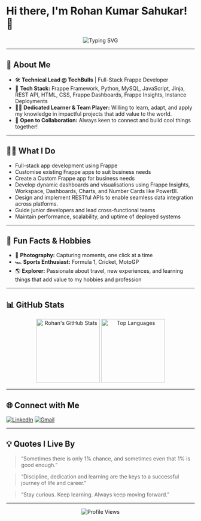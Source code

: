 <!-- Banner or Greeting -->
<h1 align="centre">Hi there, I'm Rohan Kumar Sahukar! 👋</h1>
<p align="center">
  <img src="https://readme-typing-svg.demolab.com?font=Fira+Code&pause=1000&color=F7A41D&center=true&vCenter=true&width=600&lines=Tech+Lead+at+TechBulls;Frappe+Full-Stack+Developer;Unstoppable+Learner+%F0%9F%9A%80;Team+Player;Formula+1+Enthusiast;Photographer" alt="Typing SVG" />
</p>

---

## 🚀 About Me

- 🛠️ **Technical Lead @ TechBulls** | Full-Stack Frappe Developer
- 🌱 **Tech Stack:** Frappe Framework, Python, MySQL, JavaScript, Jinja, REST API, HTML, CSS, Frappe Dashboards, Frappe Insights, Instance Deployments
- 👨‍💻 **Dedicated Learner & Team Player:** Willing to learn, adapt, and apply my knowledge in impactful projects that add value to the world.
- 🤝 **Open to Collaboration:** Always keen to connect and build cool things together!

---

## 👨‍💻 What I Do
- Full-stack app development using Frappe
- Customise existing Frappe apps to suit business needs
- Create a Custom Frappe app for business needs
- Develop dynamic dashboards and visualisations using Frappe Insights, Workspace, Dashboards, Charts, and Number Cards like PowerBI.
- Design and implement RESTful APIs to enable seamless data integration across platforms.
- Guide junior developers and lead cross-functional teams
- Maintain performance, scalability, and uptime of deployed systems

---

## 🎯 Fun Facts & Hobbies

- 📸 **Photography:** Capturing moments, one click at a time
- 🏎️ **Sports Enthusiast:** Formula 1, Cricket, MotoGP
- 🌎 **Explorer:** Passionate about travel, new experiences, and learning things that add value to my hobbies and profession

---


## 📊 GitHub Stats

<p align="center">
  <img src="https://github-readme-stats.vercel.app/api?username=RohanRks23&show_icons=true&theme=radical" alt="Rohan's GitHub Stats" height="170"/>
  <img src="https://github-readme-stats.vercel.app/api/top-langs/?username=RohanRks23&theme=radical&layout=compact" alt="Top Languages" height="170"/>
</p>

---

## 🌐 Connect with Me

[![LinkedIn](https://img.shields.io/badge/LinkedIn-blue?logo=linkedin&logoColor=white)](https://www.linkedin.com/in/rohan-kumar-sahukar-a8485a175)
[![Gmail](https://img.shields.io/badge/Email-rohanksahukar%40gmail.com-red?logo=gmail&logoColor=white)](mailto:rohanksahukar@gmail.com)

---


## 💡 Quotes I Live By
> “Sometimes there is only 1% chance, and sometimes even that 1% is good enough.”

> “Discipline, dedication and learning are the keys to a successful journey of life and career.”

> “Stay curious. Keep learning. Always keep moving forward.”

---

<p align="center">
  <img src="https://komarev.com/ghpvc/?username=RohanRks23&label=Profile+Views&color=blue" alt="Profile Views"/>
</p>

